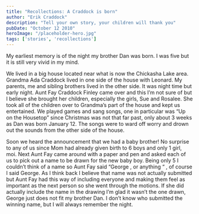 ```yaml
---
title: "Recollections: A Craddock is born"
author: "Erik Craddock"
description: "Tell your own story, your children will thank you"
pubDate: "October 12 2010"
heroImage: "/placeholder-hero.jpg"
tags: ['stories', 'recollections']
---
```

My earliest memory is of the night my brother Dan was born. I was five but it is still very vivid in my mind.

We lived in a big house located near what is now the Chickasha Lake area. Grandma Ada Craddock lived in one side of the house with Leonard. My parents, me and sibling brothers lived in the other side. It was night time but early night.  Aunt Fay Craddock Finley came over and this I’m not sure of but I believe she brought her children, especially the girls, Sue and Rosalee.  She took all of the children over to Grandma’s part of the house and kept us entertained. We played games and sang songs, one in particular was “Up on the Housetop” since Christmas was not that far past, only about 3 weeks as Dan was born January 12.  The songs were to ward off worry and drown out the sounds from the other side of the house.

Soon we heard the announcement that we had a baby brother! No surprise to any of us since Mom had already given birth to 6 boys and only 1 girl, moi.  Next Aunt Fay came around with a paper and pen and asked each of us to pick out a name to be drawn for the new baby boy. Being only 5 I couldn’t think of a name so Aunt Fay said  “George , or anything “ , of course I said George. As I think back I believe that name was not actually submitted but Aunt Fay had this way of including everyone and making them feel as important as the next person so she went through the motions.  If she did actually include the name in the drawing I’m glad it wasn’t the one drawn, George just does not fit my brother Dan. I don’t know who submitted the winning name, but I will always remember the night.
